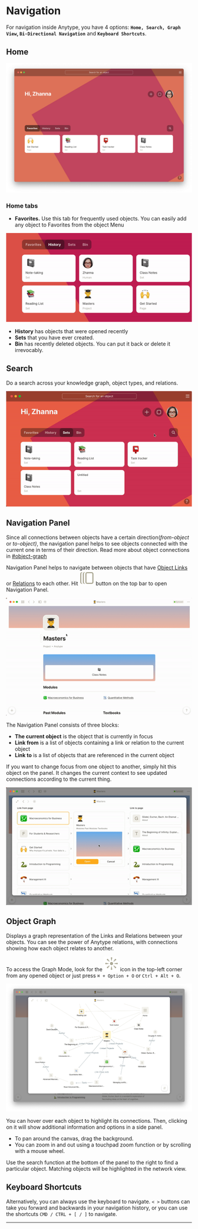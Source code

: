 # Navigation

For navigation inside Anytype, you have 4 options: **`Home, Search, Graph View`, `Bi-Directional Navigation`** and **`Keyboard Shortcuts`**.

## Home

![](<../.gitbook/assets/Screenshot 2021-11-11 at 16.03.29.png>)

### Home tabs

* **Favorites.** Use this tab for frequently used objects. You can easily add any object to Favorites from the object Menu

![Adding object to Favorites](../.gitbook/assets/ezgif-2-b73c8e1a497a.gif)

* **History** has objects that were opened recently
* **Sets** that you have ever created.
* **Bin** has recently deleted objects. You can put it back or delete it irrevocably.

## Search

Do a search across your knowledge graph, object types, and relations.

![](../.gitbook/assets/ezgif-3-124675fdcc1c.gif)

## Navigation Panel

Since all connections between objects have a certain direction(_from-object_ or _to-object)_, the navigation panel helps to see objects connected with the current one in terms of their direction. Read more about object connections in [#object-graph](navigation.md#object-graph "mention")

Navigation Panel helps to navigate between objects that have [Object Links](broken-reference) or [Relations](../self-onboarding/relation.md) to each other. Hit ![](<../.gitbook/assets/nav (1).svg>) button on the top bar to open Navigation Panel.

![](../.gitbook/assets/ezgif-2-61fd939d2515.gif)

The Navigation Panel consists of three blocks:

* **The current object** is the object that is currently in focus
* **Link from** is a list of objects containing a link or relation to the current object
* **Link to** is a list of objects that are referenced in the current object

If you want to change focus from one object to another, simply hit this object on the panel. It changes the current context to see updated connections according to the current thing.

![](../.gitbook/assets/ezgif-2-05163aba6d9a.gif)

## Object Graph

Displays a graph representation of the Links and Relations between your objects. You can see the power of Anytype relations, with connections showing how each object relates to another.

To access the Graph Mode, look for the ![](../.gitbook/assets/graph.svg) icon in the top-left corner from any opened object or just press `⌘ + Option + O` or `Ctrl + Alt + O`.

![](<../.gitbook/assets/Screenshot 2021-11-11 at 17.40.40.png>)

You can hover over each object to highlight its connections. Then, clicking on it will show additional information and options in a side panel.

* To pan around the canvas, drag the background.
* You can zoom in and out using a touchpad zoom function or by scrolling with a mouse wheel.

Use the search function at the bottom of the panel to the right to find a particular object. Matching objects will be highlighted in the network view.

## Keyboard Shortcuts

Alternatively, you can always use the keyboard to navigate. `< >` buttons can take you forward and backwards in your navigation history, or you can use the shortcuts `CMD / CTRL + [ / ]` to navigate.

***
